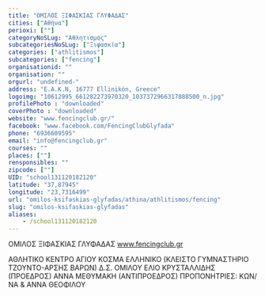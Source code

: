 ```yaml
---
title: "ΟΜΙΛΟΣ ΞΙΦΑΣΚΙΑΣ ΓΛΥΦΑΔΑΣ"
cities: ["Αθήνα"]
perioxi: [""]
categoryNoSLug: "Αθλητισμός"
subcategoriesNoSLug: ["Ξιφασκία"]
categories: ["athlitismos"]
subcategories: ["fencing"]
organisationid: ""
organisation: ""
orgurl: "undefined-"
address: "Ε.Α.Κ.Ν, 16777 Ellinikón, Greece"
logoimg: "10612995_661282273970320_1037372966317888500_n.jpg"
profilePhoto : "downloaded"
coverPhoto : "downloaded"
website: "www.fencingclub.gr/"
facebook: "www.facebook.com/FencingClubGlyfada"
phone: "6936609595"
email: "info@fencingclub.gr"
courses: ""
places: [""]
rensponsibles: ""
zipcode: [""]
UID: "school131120182120"
latitude: "37,87945"
longitude: "23,7316499"
url: "omilos-ksifaskias-glyfadas/athina/athlitismos/fencing"
slug: "omilos-ksifaskias-glyfadas"
aliases:
    - /school131120182120
---
```



ΟΜΙΛΟΣ ΞΙΦΑΣΚΙΑΣ ΓΛΥΦΑΔΑΣ www.fencingclub.gr

ΑΘΛΗΤΙΚΟ ΚΕΝΤΡΟ ΑΓΙΟΥ ΚΟΣΜΑ ΕΛΛΗΝΙΚΟ (ΚΛΕΙΣΤΟ ΓΥΜΝΑΣΤΗΡΙΟ ΤΖΟΥΝΤΟ-ΑΡΣΗΣ ΒΑΡΩΝ) Δ.Σ. ΟΜΙΛΟΥ ΕΛΙΟ ΚΡΥΣΤΑΛΛΙΔΗΣ (ΠΡΟΕΔΡΟΣ) ΑΝΝΑ ΜΕΘΥΜΑΚΗ (ΑΝΤΙΠΡΟΕΔΡΟΣ) ΠΡΟΠΟΝΗΤΡΙΕΣ: ΚΩΝ/ΝΑ &amp; ΑΝΝΑ ΘΕΟΦΙΛΟΥ